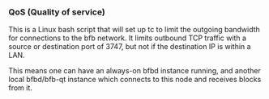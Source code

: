 ### QoS (Quality of service) ###

This is a Linux bash script that will set up tc to limit the outgoing bandwidth for connections to the bfb network. It limits outbound TCP traffic with a source or destination port of 3747, but not if the destination IP is within a LAN.

This means one can have an always-on bfbd instance running, and another local bfbd/bfb-qt instance which connects to this node and receives blocks from it.
